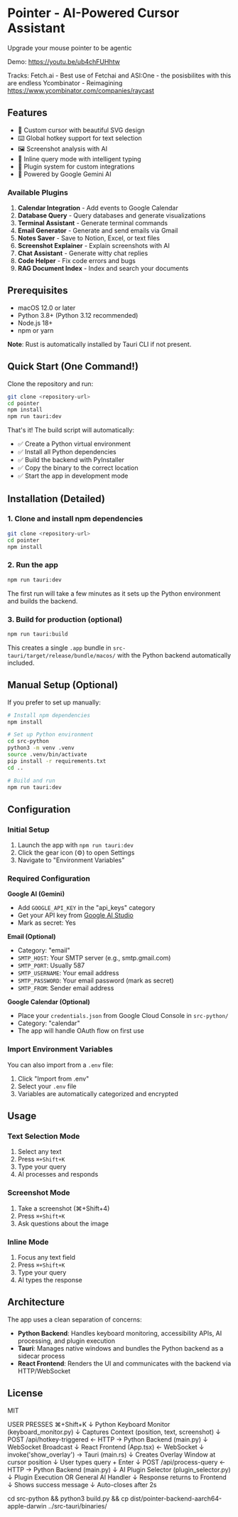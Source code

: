 # Pointer - AI-Powered Cursor Assistant

Upgrade your mouse pointer to be agentic

Demo: https://youtu.be/ub4chFUHhtw

Tracks:
Fetch.ai - Best use of Fetchai and ASI:One - the posisbilites with this are endless
Ycombinator - Reimagining https://www.ycombinator.com/companies/raycast


## Features

- 🎯 Custom cursor with beautiful SVG design
- ⌨️ Global hotkey support for text selection
- 🖼️ Screenshot analysis with AI
- 💬 Inline query mode with intelligent typing
- 🔌 Plugin system for custom integrations
- 🤖 Powered by Google Gemini AI

### Available Plugins

1. **Calendar Integration** - Add events to Google Calendar
2. **Database Query** - Query databases and generate visualizations
3. **Terminal Assistant** - Generate terminal commands
4. **Email Generator** - Generate and send emails via Gmail
5. **Notes Saver** - Save to Notion, Excel, or text files
6. **Screenshot Explainer** - Explain screenshots with AI
7. **Chat Assistant** - Generate witty chat replies
8. **Code Helper** - Fix code errors and bugs
9. **RAG Document Index** - Index and search your documents

## Prerequisites

- macOS 12.0 or later
- Python 3.8+ (Python 3.12 recommended)
- Node.js 18+
- npm or yarn

**Note**: Rust is automatically installed by Tauri CLI if not present.

## Quick Start (One Command!)

Clone the repository and run:

```bash
git clone <repository-url>
cd pointer
npm install
npm run tauri:dev
```

That's it! The build script will automatically:

- ✅ Create a Python virtual environment
- ✅ Install all Python dependencies
- ✅ Build the backend with PyInstaller
- ✅ Copy the binary to the correct location
- ✅ Start the app in development mode

## Installation (Detailed)

### 1. Clone and install npm dependencies

```bash
git clone <repository-url>
cd pointer
npm install
```

### 2. Run the app

```bash
npm run tauri:dev
```

The first run will take a few minutes as it sets up the Python environment and builds the backend.

### 3. Build for production (optional)

```bash
npm run tauri:build
```

This creates a single `.app` bundle in `src-tauri/target/release/bundle/macos/` with the Python backend automatically included.

## Manual Setup (Optional)

If you prefer to set up manually:

```bash
# Install npm dependencies
npm install

# Set up Python environment
cd src-python
python3 -m venv .venv
source .venv/bin/activate
pip install -r requirements.txt
cd ..

# Build and run
npm run tauri:dev
```

## Configuration

### Initial Setup

1. Launch the app with `npm run tauri:dev`
2. Click the gear icon (⚙️) to open Settings
3. Navigate to "Environment Variables"

### Required Configuration

**Google AI (Gemini)**

- Add `GOOGLE_API_KEY` in the "api_keys" category
- Get your API key from [Google AI Studio](https://makersuite.google.com/app/apikey)
- Mark as secret: Yes

**Email (Optional)**

- Category: "email"
- `SMTP_HOST`: Your SMTP server (e.g., smtp.gmail.com)
- `SMTP_PORT`: Usually 587
- `SMTP_USERNAME`: Your email address
- `SMTP_PASSWORD`: Your email password (mark as secret)
- `SMTP_FROM`: Sender email address

**Google Calendar (Optional)**

- Place your `credentials.json` from Google Cloud Console in `src-python/`
- Category: "calendar"
- The app will handle OAuth flow on first use

### Import Environment Variables

You can also import from a `.env` file:

1. Click "Import from .env"
2. Select your `.env` file
3. Variables are automatically categorized and encrypted

## Usage

### Text Selection Mode

1. Select any text
2. Press `⌘+Shift+K`
3. Type your query
4. AI processes and responds

### Screenshot Mode

1. Take a screenshot (⌘+Shift+4)
2. Press `⌘+Shift+K`
3. Ask questions about the image

### Inline Mode

1. Focus any text field
2. Press `⌘+Shift+K`
3. Type your query
4. AI types the response

## Architecture

The app uses a clean separation of concerns:

- **Python Backend**: Handles keyboard monitoring, accessibility APIs, AI processing, and plugin execution
- **Tauri**: Manages native windows and bundles the Python backend as a sidecar process
- **React Frontend**: Renders the UI and communicates with the backend via HTTP/WebSocket

## License

MIT

USER PRESSES ⌘+Shift+K
↓
Python Keyboard Monitor (keyboard_monitor.py)
↓
Captures Context
(position, text, screenshot)
↓
POST /api/hotkey-triggered ← HTTP → Python Backend (main.py)
↓
WebSocket Broadcast
↓
React Frontend (App.tsx) ← WebSocket
↓
invoke('show_overlay') → Tauri (main.rs)
↓
Creates Overlay Window
at cursor position
↓
User types query + Enter
↓
POST /api/process-query ← HTTP → Python Backend (main.py)
↓
AI Plugin Selector
(plugin_selector.py)
↓
Plugin Execution OR
General AI Handler
↓
Response returns to Frontend
↓
Shows success message
↓
Auto-closes after 2s

cd src-python && python3 build.py && cp dist/pointer-backend-aarch64-apple-darwin ../src-tauri/binaries/
